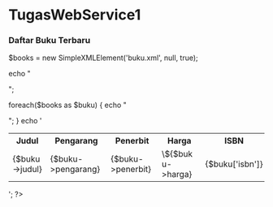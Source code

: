 # TugasWebService1


 
<h3>Daftar Buku Terbaru</h3>
<?php

$books = new SimpleXMLElement('buku.xml', null, true);
 

echo "
<table>
<tr>
<th>Judul</th>
<th>Pengarang</th>
<th>Penerbit</th>
<th>Harga</th>
<th>ISBN</th>
</tr>
 
";
 
foreach($books as $buku)
{
        echo "
<tr>
<td width='200'>{$buku->judul}</td>
<td width='200'>{$buku->pengarang}</td>
<td width='130'>{$buku->penerbit}</td>
<td width='80'>\${$buku->harga}</td>
<td width='130'>{$buku['isbn']}</td>
</tr>
 
";
}
echo '</table>';
?>
 
